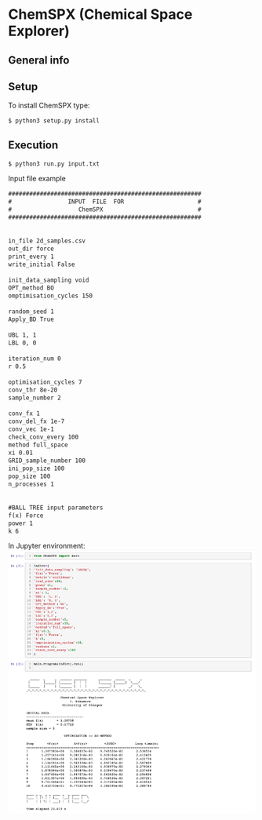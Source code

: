 # ChemSPX (Chemical Space Explorer)


## General info	

## Setup
To install ChemSPX type:
```
$ python3 setup.py install
```
## Execution

```
$ python3 run.py input.txt
```

Input file example

```
#######################################################
#                INPUT  FILE  FOR                     #
#                   ChemSPX                           #
#######################################################


in_file 2d_samples.csv
out_dir force
print_every 1
write_initial False

init_data_sampling void
OPT_method BO
omptimisation_cycles 150

random_seed 1
Apply_BD True 

UBL 1, 1
LBL 0, 0

iteration_num 0
r 0.5

optimisation_cycles 7
conv_thr 8e-20
sample_number 2

conv_fx 1
conv_del_fx 1e-7
conv_vec 1e-1
check_conv_every 100
method full_space
xi 0.01
GRID_sample_number 100
ini_pop_size 100
pop_size 100
n_processes 1


#BALL TREE input parameters
f(x) Force
power 1
k 6
```
In Jupyter environment:
![alt text](Manual/code.png)
